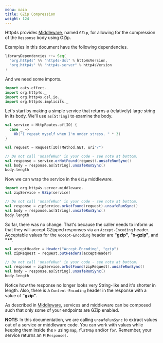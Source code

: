```yaml
---
menu: main
title: GZip Compression
weight: 124
---
```


Http4s provides [Middleware], named `GZip`, for allowing for the compression of the `Response`
body using GZip.

Examples in this document have the following dependencies.

```scala
libraryDependencies ++= Seq(
  "org.http4s" %% "http4s-dsl" % http4sVersion,
  "org.http4s" %% "http4s-server" % http4sVersion
)
```

And we need some imports.

```scala mdoc:silent
import cats.effect._
import org.http4s._
import org.http4s.dsl.io._
import org.http4s.implicits._
```

Let's start by making a simple service that returns a (relatively) large string
in its body. We'll use `as[String]` to examine the body.

```scala mdoc:nest
val service = HttpRoutes.of[IO] {
  case _ =>
    Ok("I repeat myself when I'm under stress. " * 3)
}

val request = Request[IO](Method.GET, uri"/")

// Do not call 'unsafeRun' in your code - see note at bottom.
val response = service.orNotFound(request).unsafeRunSync()
val body = response.as[String].unsafeRunSync()
body.length
```

Now we can wrap the service in the `GZip` middleware.

```scala mdoc:nest
import org.http4s.server.middleware._
val zipService = GZip(service)

// Do not call 'unsafeRun' in your code - see note at bottom.
val response = zipService.orNotFound(request).unsafeRunSync()
val body = response.as[String].unsafeRunSync()
body.length
```

So far, there was no change. That's because the caller needs to inform us that
they will accept GZipped responses via an `Accept-Encoding` header. Acceptable
values for the `Accept-Encoding` header are **"gzip"**, **"x-gzip"**, and **"*"**.

```scala mdoc:nest
val acceptHeader = Header("Accept-Encoding", "gzip")
val zipRequest = request.putHeaders(acceptHeader)

// Do not call 'unsafeRun' in your code - see note at bottom.
val response = zipService.orNotFound(zipRequest).unsafeRunSync()
val body = response.as[String].unsafeRunSync()
body.length
```

Notice how the response no longer looks very String-like and it's shorter in
length. Also, there is a `Content-Encoding` header in the response with a value
of **"gzip"**.

As described in [Middleware], services and middleware can be composed such
that only some of your endpoints are GZip enabled.

**NOTE:** In this documentation, we are calling `unsafeRunSync` to extract values out 
of a service or middleware code. You can work with values while keeping them inside the
`F` using `map`, `flatMap` and/or `for`. Remember, your service returns an
`F[Response]`.

[Middleware]: ../middleware
